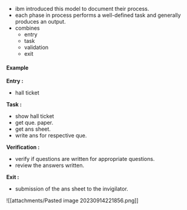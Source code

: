 - ibm introduced this model to document their process. 
- each phase in process performs a well-defined task and generally produces an output. 
- combines 
	- entry
	- task
	- validation
	- exit

#### Example 

**Entry :**  
- hall ticket

**Task :**
- show hall ticket
- get que. paper. 
- get ans sheet. 
- write ans for respective que. 

**Verification :**
- verify if questions are written for appropriate questions. 
- review the answers written. 

**Exit :**
- submission of the ans sheet to the invigilator. 

![[attachments/Pasted image 20230914221856.png]]